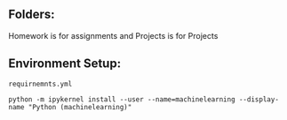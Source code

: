 ## Folders:
Homework is for assignments and Projects is for Projects

## Environment Setup:

```
requirnemnts.yml
```  

```
python -m ipykernel install --user --name=machinelearning --display-name "Python (machinelearning)"
```